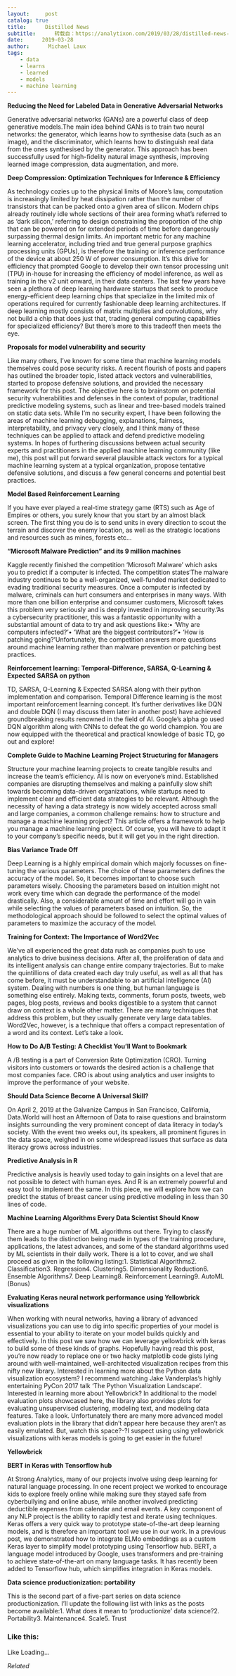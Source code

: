 ```yaml
---
layout:     post
catalog: true
title:      Distilled News
subtitle:      转载自：https://analytixon.com/2019/03/28/distilled-news-1013/
date:      2019-03-28
author:      Michael Laux
tags:
    - data
    - learns
    - learned
    - models
    - machine learning
---
```


**Reducing the Need for Labeled Data in Generative Adversarial Networks**

Generative adversarial networks (GANs) are a powerful class of deep generative models.The main idea behind GANs is to train two neural networks: the generator, which learns how to synthesise data (such as an image), and the discriminator, which learns how to distinguish real data from the ones synthesised by the generator. This approach has been successfully used for high-fidelity natural image synthesis, improving learned image compression, data augmentation, and more.

**Deep Compression: Optimization Techniques for Inference & Efficiency**

As technology cozies up to the physical limits of Moore’s law, computation is increasingly limited by heat dissipation rather than the number of transistors that can be packed onto a given area of silicon. Modern chips already routinely idle whole sections of their area forming what’s referred to as ‘dark silicon,’ referring to design constraining the proportion of the chip that can be powered on for extended periods of time before dangerously surpassing thermal design limits. An important metric for any machine learning accelerator, including tried and true general purpose graphics processing units (GPUs), is therefore the training or inference performance of the device at about 250 W of power consumption. It’s this drive for efficiency that prompted Google to develop their own tensor processing unit (TPU) in-house for increasing the efficiency of model inference, as well as training in the v2 unit onward, in their data centers. The last few years have seen a plethora of deep learning hardware startups that seek to produce energy-efficient deep learning chips that specialize in the limited mix of operations required for currently fashionable deep learning architectures. If deep learning mostly consists of matrix multiplies and convolutions, why not build a chip that does just that, trading general computing capabilities for specialized efficiency? But there’s more to this tradeoff then meets the eye.

**Proposals for model vulnerability and security**

Like many others, I’ve known for some time that machine learning models themselves could pose security risks. A recent flourish of posts and papers has outlined the broader topic, listed attack vectors and vulnerabilities, started to propose defensive solutions, and provided the necessary framework for this post. The objective here is to brainstorm on potential security vulnerabilities and defenses in the context of popular, traditional predictive modeling systems, such as linear and tree-based models trained on static data sets. While I’m no security expert, I have been following the areas of machine learning debugging, explanations, fairness, interpretability, and privacy very closely, and I think many of these techniques can be applied to attack and defend predictive modeling systems. In hopes of furthering discussions between actual security experts and practitioners in the applied machine learning community (like me), this post will put forward several plausible attack vectors for a typical machine learning system at a typical organization, propose tentative defensive solutions, and discuss a few general concerns and potential best practices.

**Model Based Reinforcement Learning**

If you have ever played a real-time strategy game (RTS) such as Age of Empires or others, you surely know that you start by an almost black screen. The first thing you do is to send units in every direction to scout the terrain and discover the enemy location, as well as the strategic locations and resources such as mines, forests etc…

**“Microsoft Malware Prediction” and its 9 million machines**

Kaggle recently finished the competition ‘Microsoft Malware’ which asks you to predict if a computer is infected. The competition states‘The malware industry continues to be a well-organized, well-funded market dedicated to evading traditional security measures. Once a computer is infected by malware, criminals can hurt consumers and enterprises in many ways. With more than one billion enterprise and consumer customers, Microsoft takes this problem very seriously and is deeply invested in improving security.’As a cybersecurity practitioner, this was a fantastic opportunity with a substantial amount of data to try and ask questions like:• ‘Why are computers infected?’• ‘What are the biggest contributors?’• ‘How is patching going?’Unfortunately, the competition answers more questions around machine learning rather than malware prevention or patching best practices.

**Reinforcement learning: Temporal-Difference, SARSA, Q-Learning & Expected SARSA on python**

TD, SARSA, Q-Learning & Expected SARSA along with their python implementation and comparison. Temporal Difference learning is the most important reinforcement learning concept. It’s further derivatives like DQN and double DQN (I may discuss them later in another post) have achieved groundbreaking results renowned in the field of AI. Google’s alpha go used DQN algorithm along with CNNs to defeat the go world champion. You are now equipped with the theoretical and practical knowledge of basic TD, go out and explore!

**Complete Guide to Machine Learning Project Structuring for Managers**

Structure your machine learning projects to create tangible results and increase the team’s efficiency. AI is now on everyone’s mind. Established companies are disrupting themselves and making a painfully slow shift towards becoming data-driven organizations, while startups need to implement clear and efficient data strategies to be relevant. Although the necessity of having a data strategy is now widely accepted across small and large companies, a common challenge remains: how to structure and manage a machine learning project? This article offers a framework to help you manage a machine learning project. Of course, you will have to adapt it to your company’s specific needs, but it will get you in the right direction.

**Bias Variance Trade Off**

Deep Learning is a highly empirical domain which majorly focusses on fine-tuning the various parameters. The choice of these parameters defines the accuracy of the model. So, it becomes important to choose such parameters wisely. Choosing the parameters based on intuition might not work every time which can degrade the performance of the model drastically. Also, a considerable amount of time and effort will go in vain while selecting the values of parameters based on intuition. So, the methodological approach should be followed to select the optimal values of parameters to maximize the accuracy of the model.

**Training for Context: The Importance of Word2Vec**

We’ve all experienced the great data rush as companies push to use analytics to drive business decisions. After all, the proliferation of data and its intelligent analysis can change entire company trajectories. But to make the quintillions of data created each day truly useful, as well as all that has come before, it must be understandable to an artificial intelligence (AI) system. Dealing with numbers is one thing, but human language is something else entirely. Making texts, comments, forum posts, tweets, web pages, blog posts, reviews and books digestible to a system that cannot draw on context is a whole other matter. There are many techniques that address this problem, but they usually generate very large data tables. Word2Vec, however, is a technique that offers a compact representation of a word and its context. Let’s take a look.

**How to Do A/B Testing: A Checklist You’ll Want to Bookmark**

A /B testing is a part of Conversion Rate Optimization (CRO). Turning visitors into customers or towards the desired action is a challenge that most companies face. CRO is about using analytics and user insights to improve the performance of your website.

**Should Data Science Become A Universal Skill?**

On April 2, 2019 at the Galvanize Campus in San Francisco, California, Data.World will host an Afternoon of Data to raise questions and brainstorm insights surrounding the very prominent concept of data literacy in today’s society. With the event two weeks out, its speakers, all prominent figures in the data space, weighed in on some widespread issues that surface as data literacy grows across industries.

**Predictive Analysis in R**

Predictive analysis is heavily used today to gain insights on a level that are not possible to detect with human eyes. And R is an extremely powerful and easy tool to implement the same. In this piece, we will explore how we can predict the status of breast cancer using predictive modeling in less than 30 lines of code.

**Machine Learning Algorithms Every Data Scientist Should Know**

There are a huge number of ML algorithms out there. Trying to classify them leads to the distinction being made in types of the training procedure, applications, the latest advances, and some of the standard algorithms used by ML scientists in their daily work. There is a lot to cover, and we shall proceed as given in the following listing:1. Statistical Algorithms2. Classification3. Regression4. Clustering5. Dimensionality Reduction6. Ensemble Algorithms7. Deep Learning8. Reinforcement Learning9. AutoML (Bonus)

**Evaluating Keras neural network performance using Yellowbrick visualizations**

When working with neural networks, having a library of advanced visualizations you can use to dig into specific properties of your model is essential to your ability to iterate on your model builds quickly and effectively. In this post we saw how we can leverage yellowbrick with keras to build some of these kinds of graphs. Hopefully having read this post, you’re now ready to replace one or two hacky matplotlib code gists lying around with well-maintained, well-architected visualization recipes from this nifty new library. Interested in learning more about the Python data visualization ecosystem? I recommend watching Jake Vanderplas’s highly entertaining PyCon 2017 talk ‘The Python Visualization Landscape’. Interested in learning more about Yellowbrick? In additional to the model evaluation plots showcased here, the library also provides plots for evaluating unsupervised clustering, modeling text, and modeling data features. Take a look. Unfortunately there are many more advanced model evaluation plots in the library that didn’t appear here because they aren’t as easily emulated. But, watch this space?-?I suspect using using yellowbrick visualizations with keras models is going to get easier in the future!

**Yellowbrick**

**BERT in Keras with Tensorflow hub**

At Strong Analytics, many of our projects involve using deep learning for natural language processing. In one recent project we worked to encourage kids to explore freely online while making sure they stayed safe from cyberbullying and online abuse, while another involved predicting deductible expenses from calendar and email events. A key component of any NLP project is the ability to rapidly test and iterate using techniques. Keras offers a very quick way to prototype state-of-the-art deep learning models, and is therefore an important tool we use in our work. In a previous post, we demonstrated how to integrate ELMo embeddings as a custom Keras layer to simplify model prototyping using Tensorflow hub. BERT, a language model introduced by Google, uses transformers and pre-training to achieve state-of-the-art on many language tasks. It has recently been added to Tensorflow hub, which simplifies integration in Keras models.

**Data science productionization: portability**

This is the second part of a five-part series on data science productionization. I’ll update the following list with links as the posts become available:1. What does it mean to ‘productionize’ data science?2. Portability3. Maintenance4. Scale5. Trust





### Like this:

Like Loading...


*Related*

